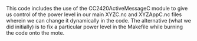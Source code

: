 This code includes the use of the CC2420ActiveMessageC module to give us control of the power level in our main
XYZC.nc and XYZAppC.nc files wherein we can change it dynamically in the code. The alternative (what we did initially)
is to fix a particular power level in the Makefile while burning the code onto the mote.


